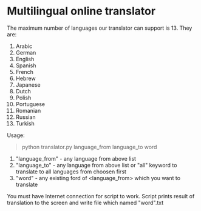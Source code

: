 # Multilingual online translator

The maximum number of languages our translator can support is 13. They are:

1. Arabic
2. German
3. English
4. Spanish
5. French
6. Hebrew
7. Japanese
8. Dutch
9. Polish
10. Portuguese
11. Romanian
12. Russian
13. Turkish

Usage:

>python translator.py language_from language_to word

1. "language_from" - any language from above list
2. "language_to" - any language from above list or "all" keyword to translate to all languages from choosen first
3. "word" - any existing ford of <language_from> which you want to translate

You must have Internet connection for script to work.
Script prints result of translation to the screen and write file which named "word".txt
